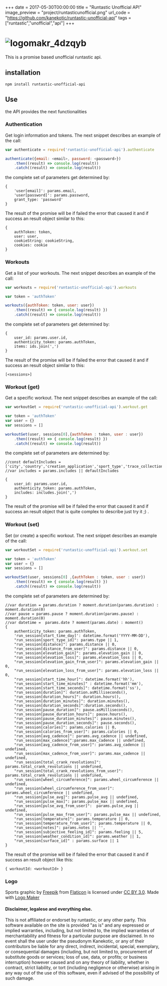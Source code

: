 +++
date = 2017-05-30T00:00:00
title = "Runtastic Unofficial API"
image_preview = "project/runtasticunofficial.png"
url_code = "https://github.com/kanekotic/runtastic-unofficial-api"
tags = ["runtastic","unofficial","api"]
+++
# ![logomakr_4dzqyb](https://cloud.githubusercontent.com/assets/3071208/23109294/74bb4208-f6dd-11e6-9f09-24e7ac0d9d28.png)

This is a promise based unofficial runtastic api.

## installation 

```
npm install runtastic-unofficial-api
```

## Use

the API provides the next functionalities

### Authentication

Get login information and tokens. The next snippet describes an example of the call:

```js
var authenticate = require('runtastic-unofficial-api').authenticate

authenticate({email: <email>, password: <password>})
    .then((result) => console.log(result))
    .catch((result) => console.log(result))

```

the complete set of parameters get determined by:
```
{
    'user[email]': params.email,
    'user[password]': params.password,
    grant_type: 'password'
}
```

The result of the promise will be if failed the error that caused it and if success an result object similar to this:

```
{
    authToken: token,
    user: user,
    cookieString: cookieString,
    cookies: cookie
}
```

### Workouts

Get a list of your workouts. The next snippet describes an example of the call:

```js
var workouts = require('runtastic-unofficial-api').workouts

var token = 'authToken'

workouts({authToken: token, user: user})
    .then((result) => { console.log(result) })
    .catch((result) => console.log(result))

```

the complete set of parameters get determined by:
```
{
    user_id: params.user.id,
    authenticity_token: params.authToken,
    items: ids.join(',')
}
```

The result of the promise will be if failed the error that caused it and if success an result object similar to this:

```
[<sessions>]
```

### Workout (get)

Get a specific workout. The next snippet describes an example of the call:

```js
var workoutGet = require('runtastic-unofficial-api').workout.get

var token = 'authToken'
var user = {}
var sessions = []

workoutGet(user, sessions[0],{authToken : token, user : user})
    .then((result) => { console.log(result) })
    .catch((result) => console.log(result))

```

the complete set of parameters are determined by:
```
//const defaultIncludes = ['city','country','creation_application','sport_type','trace_collection','zones','sharing_token','neighbourhood']
//var includes = params.includes || defaultIncludes

{
    user_id: params.user.id,
    authenticity_token: params.authToken,
    includes: includes.join(',')
}
```

The result of the promise will be if failed the error that caused it and if success an result object that is quite complex to describe just try it ;) .

### Workout (set)

Set (or create) a specific workout. The next snippet describes an example of the call:

```js
var workoutSet = require('runtastic-unofficial-api').workout.set

var token = 'authToken'
var user = {}
var sessions = []

workoutSet(user, sessions[0] ,{authToken : token, user : user})
    .then((result) => { console.log(result) })
    .catch((result) => console.log(result))

```

the complete set of parameters are determined by:
```
//var duration = params.duration ? moment.duration(params.duration) : moment.duration(0)
//var pause = params.pause ? moment.duration(params.pause) : moment.duration(0)
//var datetime =  params.date ? moment(params.date) : moment()
{
    authenticity_token: params.authToken,
    'run_session[start_time_day]': datetime.format('YYYY-MM-DD'),
    "run_session[sport_type_id]": params.type || 1,
    "run_session[distance]": params.distance || 0,
    "run_session[distance_from_user]": params.distance || 0,
    "run_session[elevation_gain]": params.elevation_gain || 0,
    "run_session[elevation_loss]": params.elevation_loss || 0,
    "run_session[elevation_gain_from_user]": params.elevation_gain || 0,
    "run_session[elevation_loss_from_user]": params.elevation_loss || 0,
    "run_session[start_time_hour]": datetime.format('hh'),
    "run_session[start_time_minutes]" : datetime.format('mm'),
    "run_session[start_time_seconds]": datetime.format('ss'),
    "run_session[duration]": duration.asMilliseconds(),
    "run_session[duration_hours]": duration.hours(),
    "run_session[duration_minutes]": duration.minutes(),
    "run_session[duration_seconds]":duration.seconds(),
    "run_session[pause_duration]": pause.asMilliseconds(),
    "run_session[pause_duration_hours]": pause.hours(),
    "run_session[pause_duration_minutes]": pause.minutes(),
    "run_session[pause_duration_seconds]": pause.seconds(),
    "run_session[calories]": params.calories || 0,
    "run_session[calories_from_user]": params.calories || 0,
    "run_session[avg_cadence]": params.avg_cadence || undefined,
    "run_session[max_cadence]":params.max_cadence || undefined,
    "run_session[avg_cadence_from_user]": params.avg_cadence || undefined,
    "run_session[max_cadence_from_user]": params.max_cadence || undefined,
    "run_session[total_crank_revolutions]": params.total_crank_revolutions || undefined,
    "run_session[total_crank_revolutions_from_user]": params.total_crank_revolutions || undefined,
    "run_session[wheel_circumference]": params.wheel_circumference || undefined,
    "run_session[wheel_circumference_from_user]": params.wheel_circumference || undefined,
    "run_session[pulse_avg]": params.pulse_avg || undefined,
    "run_session[pulse_max]": params.pulse_max || undefined,
    "run_session[pulse_avg_from_user]":  params.pulse_avg || undefined,
    "run_session[pulse_max_from_user]": params.pulse_max || undefined,
    "run_session[temperature]": params.temperature || 0,
    "run_session[temperature_from_user]": params.temperature || 0,
    "run_session[notes]": params.notes || '',
    "run_session[subjective_feeling_id]": params.feeling || 5,
    "run_session[weather_condition_id]": params.weather || 1,
    "run_session[surface_id]" : params.surface || 1
}
```

The result of the promise will be if failed the error that caused it and if success an result object like this:

```
{ workoutId: <workoutId> }
```

### Logo 

Sports graphic by <a href="http://www.flaticon.com/authors/freepik">Freepik</a> from <a href="http://www.flaticon.com/">Flaticon</a> is licensed under <a href="http://creativecommons.org/licenses/by/3.0/" title="Creative Commons BY 3.0">CC BY 3.0</a>. Made with <a href="http://logomakr.com" title="Logo Maker">Logo Maker</a>

#### Disclaimer, legalese and everything else.

This is not affiliated or endorset by runtastic, or any other party. This software available on the site is provided "as is" and any expressed or implied warranties, including, but not limited to, the implied warranties of merchantability and fitness for a particular purpose are disclaimed. In no event shall the user under the pseudonym Kanekotic, or any of their contributors be liable for any direct, indirect, incidental, special, exemplary, or consequential damages (including, but not limited to, procurement of substitute goods or services; loss of use, data, or profits; or business interruption) however caused and on any theory of liability, whether in contract, strict liability, or tort (including negligence or otherwise) arising in any way out of the use of this software, even if advised of the possibility of such damage.
